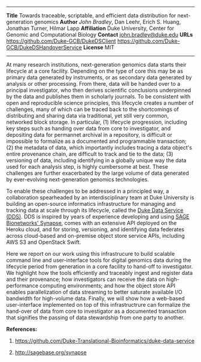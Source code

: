 --------------   -------------------------------------------
**Title**        Towards traceable, scriptable, and efficient data distribution for next-generation genomics
**Author**       _John Bradley_, Dan Leehr, Erich S. Huang, Jonathan Turner, Hilmar Lapp
**Affiliation**  Duke University, Center for Genomic and Computational Biology
**Contact**      [john.bradley@duke.edu][2]
**URLs**         <https://github.com/Duke-GCB/DukeDSClient>
                 <https://github.com/Duke-GCB/DukeDSHandoverService>
**License**      MIT
--------------   -------------------------------------------

At many research institutions, next-generation genomics data starts
their lifecycle at a core facility. Depending on the type of core this
may be as primary data generated by instruments, or as secondary data
generated by analysis or other processing. From there, data will be
handed over to a principal investigator, who then derives scientific
conclusions underpinned by the data and publishes them in scholarly
journals. To be consistent with open and reproducible science
principles, this lifecycle creates a number of challenges, many of
which can be traced back to the shortcomings of distributing and
sharing data via traditional, yet still very common, networked block
storage. In particular, (1) lifecycle progression, including key steps
such as handing over data from core to investigator, and depositing
data for permannet archival in a repository, is difficult or
impossible to formalize as a documented and programmable transaction;
(2) the metadata of data, which importantly includes tracing a data
object's entire provenance chain, are difficult to track and tie to
the data; (3) versioning of data, including identifying in a globally
unique way the data used for each analysis step, is highly cumbersome
at best. These challenges are further exacerbated by the large volume
of data generated by ever-evolving next-generation genomics
technologies.

To enable these challenges to be addressed in a principled way, a
collaboration spearheaded by an interdisciplinary team at Duke
University is building an open-source informatics infrastructure for
managing and tracking data at scale through its lifecycle, called the
[Duke Data Service (DDS)][3]. DDS is inspired by years of experience
developing and using [SAGE Bionetworks' Synapse][4], comes with an
extensive API deployed on the Heroku cloud, and for storing,
versioning, and identifying data federates across cloud-based and
on-premise object store service APIs, including AWS S3 and OpenStack
Swift.

Here we report on our work using this infrastrucure to build scalable
command line and user-interface tools for digital genomics data during
the lifecycle period from generation in a core facility to hand-off to
investigator. We highlight how the tools efficiently and traceably
ingest and register data and their provenance; how investigators can
receive the data on high-performance computing environments; and how
the object store API enables parallelization of data streaming to
better saturate available I/O bandwidth for high-volume data. Finally,
we will show how a web-based user-interface implemented on top of this
infrastructrure can formalize the hand-over of data from core to
investigator as a documented transaction that signifies the passing of
data stewardship from one party to another.


**References:**

1.  <https://github.com/Duke-Translational-Bioinformatics/duke-data-service>

2.  <http://sagebase.org/synapse>

[2]: mailto:john.bradley@duke.edu
[3]: https://github.com/Duke-Translational-Bioinformatics/duke-data-service
[4]: http://sagebase.org/synapse
